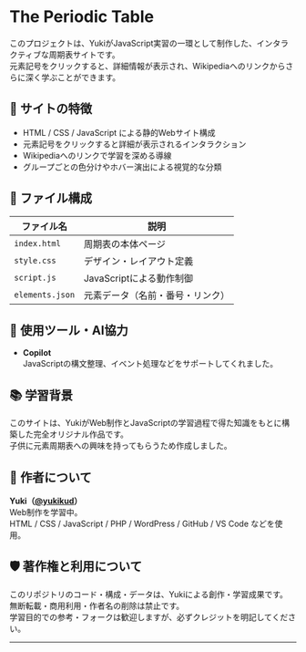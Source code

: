 # The Periodic Table

このプロジェクトは、YukiがJavaScript実習の一環として制作した、インタラクティブな周期表サイトです。  
元素記号をクリックすると、詳細情報が表示され、Wikipediaへのリンクからさらに深く学ぶことができます。  

## 🌿 サイトの特徴

- HTML / CSS / JavaScript による静的Webサイト構成  
- 元素記号をクリックすると詳細が表示されるインタラクション  
- Wikipediaへのリンクで学習を深める導線  
- グループごとの色分けやホバー演出による視覚的な分類  

## 📁 ファイル構成

| ファイル名       | 説明                         |
|------------------|------------------------------|
| `index.html`     | 周期表の本体ページ           |
| `style.css`      | デザイン・レイアウト定義     |
| `script.js`      | JavaScriptによる動作制御     |
| `elements.json`      | 元素データ（名前・番号・リンク） |

## 🤖 使用ツール・AI協力

- **Copilot**  
  JavaScriptの構文整理、イベント処理などをサポートしてくれました。

## 📚 学習背景

このサイトは、YukiがWeb制作とJavaScriptの学習過程で得た知識をもとに構築した完全オリジナル作品です。  
子供に元素周期表への興味を持ってもらうため作成しました。

## 🐾 作者について

**Yuki（[@yukikud](https://github.com/yukikud)）**  
Web制作を学習中。  
HTML / CSS / JavaScript / PHP / WordPress / GitHub / VS Code などを使用。

## 🛡️ 著作権と利用について

このリポジトリのコード・構成・データは、Yukiによる創作・学習成果です。  
無断転載・商用利用・作者名の削除は禁止です。  
学習目的での参考・フォークは歓迎しますが、必ずクレジットを明記してください。

---

